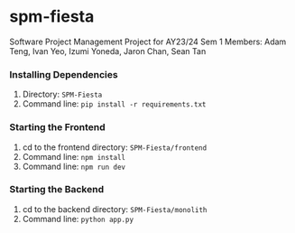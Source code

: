 # spm-fiesta

Software Project Management Project for AY23/24 Sem 1
Members: Adam Teng, Ivan Yeo, Izumi Yoneda, Jaron Chan, Sean Tan

### Installing Dependencies
1. Directory: ```SPM-Fiesta```
2. Command line: ``` pip install -r requirements.txt ```

### Starting the Frontend
1. cd to the frontend directory: ``` SPM-Fiesta/frontend ```
2. Command line: ``` npm install ```
3. Command line: ``` npm run dev ```

### Starting the Backend
1. cd to the backend directory: ``` SPM-Fiesta/monolith ``` 
2. Command line: ``` python app.py ```
